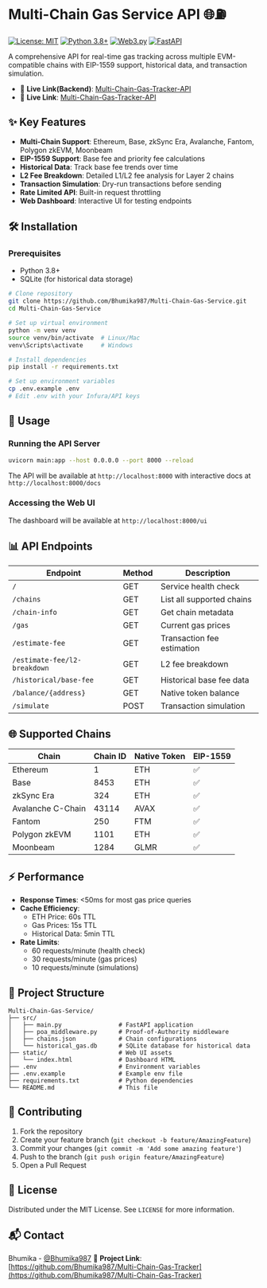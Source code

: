 # Multi-Chain Gas Service API 🌐⛽

[![License: MIT](https://img.shields.io/badge/License-MIT-yellow.svg)](https://opensource.org/licenses/MIT)
[![Python 3.8+](https://img.shields.io/badge/Python-3.8%2B-blue.svg)](https://www.python.org/downloads/)
[![Web3.py](https://img.shields.io/badge/Web3.py-7.x-brightgreen.svg)](https://web3py.readthedocs.io/)
[![FastAPI](https://img.shields.io/badge/FastAPI-0.116-blue)](https://fastapi.tiangolo.com/)

A comprehensive API for real-time gas tracking across multiple EVM-compatible chains with EIP-1559 support, historical data, and transaction simulation.
- 🔗 **Live Link(Backend)**: [Multi-Chain-Gas-Tracker-API](https://multi-chain-gas-service.onrender.com/docs)
- 🔗 **Live Link**: [Multi-Chain-Gas-Tracker-API](https://multi-chain-gas-service.onrender.com/ui)

## ✨ Key Features

- **Multi-Chain Support**: Ethereum, Base, zkSync Era, Avalanche, Fantom, Polygon zkEVM, Moonbeam
- **EIP-1559 Support**: Base fee and priority fee calculations
- **Historical Data**: Track base fee trends over time
- **L2 Fee Breakdown**: Detailed L1/L2 fee analysis for Layer 2 chains
- **Transaction Simulation**: Dry-run transactions before sending
- **Rate Limited API**: Built-in request throttling
- **Web Dashboard**: Interactive UI for testing endpoints

## 🛠️ Installation

### Prerequisites
- Python 3.8+
- SQLite (for historical data storage)

```bash
# Clone repository
git clone https://github.com/Bhumika987/Multi-Chain-Gas-Service.git
cd Multi-Chain-Gas-Service

# Set up virtual environment
python -m venv venv
source venv/bin/activate  # Linux/Mac
venv\Scripts\activate     # Windows

# Install dependencies
pip install -r requirements.txt

# Set up environment variables
cp .env.example .env
# Edit .env with your Infura/API keys
```

## 🚀 Usage

### Running the API Server
```bash
uvicorn main:app --host 0.0.0.0 --port 8000 --reload
```

The API will be available at `http://localhost:8000` with interactive docs at `http://localhost:8000/docs`

### Accessing the Web UI
The dashboard will be available at `http://localhost:8000/ui`

## 📊 API Endpoints

| Endpoint | Method | Description |
|----------|--------|-------------|
| `/` | GET | Service health check |
| `/chains` | GET | List all supported chains |
| `/chain-info` | GET | Get chain metadata |
| `/gas` | GET | Current gas prices |
| `/estimate-fee` | GET | Transaction fee estimation |
| `/estimate-fee/l2-breakdown` | GET | L2 fee breakdown |
| `/historical/base-fee` | GET | Historical base fee data |
| `/balance/{address}` | GET | Native token balance |
| `/simulate` | POST | Transaction simulation |

## 🌐 Supported Chains

| Chain | Chain ID | Native Token | EIP-1559 |
|-------|----------|--------------|----------|
| Ethereum | 1 | ETH | ✅ |
| Base | 8453 | ETH | ✅ |
| zkSync Era | 324 | ETH | ✅|
| Avalanche C-Chain | 43114 | AVAX | ✅ |
| Fantom | 250 | FTM | ✅ |
| Polygon zkEVM | 1101 | ETH | ✅ |
| Moonbeam | 1284 | GLMR | ✅ |

## ⚡ Performance

- **Response Times**: <50ms for most gas price queries
- **Cache Efficiency**: 
  - ETH Price: 60s TTL
  - Gas Prices: 15s TTL
  - Historical Data: 5min TTL
- **Rate Limits**:
  - 60 requests/minute (health check)
  - 30 requests/minute (gas prices)
  - 10 requests/minute (simulations)
    
## 📂 Project Structure

```
Multi-Chain-Gas-Service/
├── src/
│   ├── main.py                # FastAPI application
│   ├── poa_middleware.py      # Proof-of-Authority middleware
│   ├── chains.json            # Chain configurations
│   └── historical_gas.db      # SQLite database for historical data
├── static/                    # Web UI assets
│   └── index.html             # Dashboard HTML
├── .env                       # Environment variables
├── .env.example               # Example env file
├── requirements.txt           # Python dependencies
└── README.md                  # This file
```

## 🤝 Contributing

1. Fork the repository
2. Create your feature branch (`git checkout -b feature/AmazingFeature`)
3. Commit your changes (`git commit -m 'Add some amazing feature'`)
4. Push to the branch (`git push origin feature/AmazingFeature`)
5. Open a Pull Request

## 📜 License

Distributed under the MIT License. See `LICENSE` for more information.

## 📬 Contact

Bhumika - [@Bhumika987](https://github.com/Bhumika987) 
🔗 **Project Link**: [https://github.com/Bhumika987/Multi-Chain-Gas-Tracker](https://github.com/Bhumika987/Multi-Chain-Gas-Tracker)
